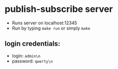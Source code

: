 # publish-subscribe server
* Runs server on localhost:12345
* Run by typing `make run` or simply `make`
## login credentials:
* login: `admin\n`
* password: `qwerty\n`

